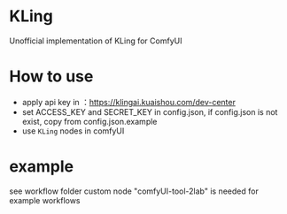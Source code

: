 # KLing
Unofficial implementation of KLing for ComfyUI

# How to use
- apply api key in ：https://klingai.kuaishou.com/dev-center
- set ACCESS_KEY and SECRET_KEY in config.json, if config.json is not exist, copy from config.json.example
- use `KLing` nodes in comfyUI

# example
see workflow folder
custom node "comfyUI-tool-2lab" is needed for example workflows

